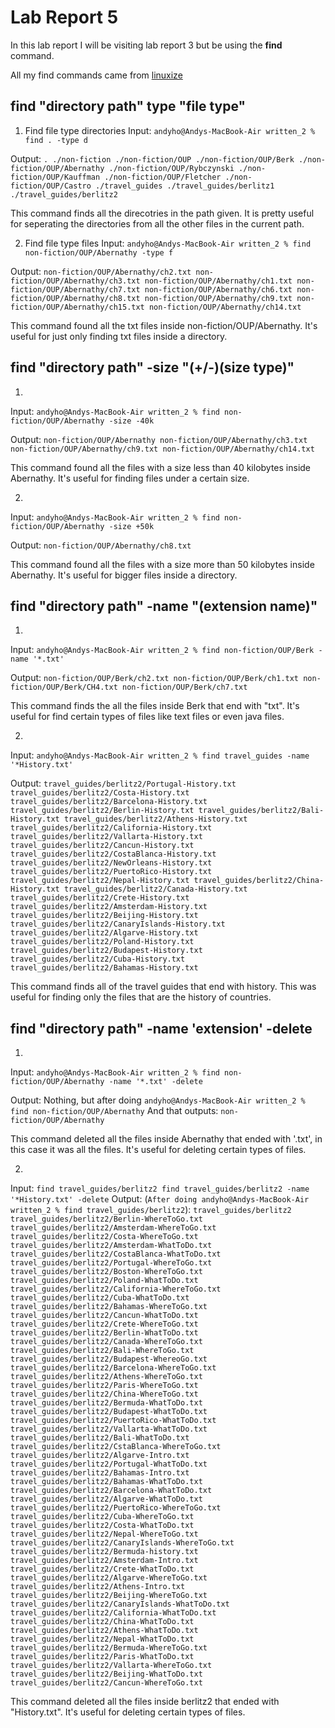 # Lab Report 5

In this lab report I will be visiting lab report 3 but be using the **find** command.

All my find commands came from [linuxize](https://linuxize.com/post/how-to-find-files-in-linux-using-the-command-line/)

## find "directory path" type "file type"

1. Find file type directories
Input: `andyho@Andys-MacBook-Air written_2 % find . -type d`

Output: `.
./non-fiction
./non-fiction/OUP
./non-fiction/OUP/Berk
./non-fiction/OUP/Abernathy
./non-fiction/OUP/Rybczynski
./non-fiction/OUP/Kauffman
./non-fiction/OUP/Fletcher
./non-fiction/OUP/Castro
./travel_guides
./travel_guides/berlitz1
./travel_guides/berlitz2`

This command finds all the direcotries in the path given. It is pretty useful for seperating the directories from all the other files in the current path. 

2. Find file type files
Input: `andyho@Andys-MacBook-Air written_2 % find non-fiction/OUP/Abernathy -type f`

Output: `non-fiction/OUP/Abernathy/ch2.txt
non-fiction/OUP/Abernathy/ch3.txt
non-fiction/OUP/Abernathy/ch1.txt
non-fiction/OUP/Abernathy/ch7.txt
non-fiction/OUP/Abernathy/ch6.txt
non-fiction/OUP/Abernathy/ch8.txt
non-fiction/OUP/Abernathy/ch9.txt
non-fiction/OUP/Abernathy/ch15.txt
non-fiction/OUP/Abernathy/ch14.txt`

This command found all the txt files inside non-fiction/OUP/Abernathy. It's useful for just only finding txt files inside a directory.

## find "directory path" -size "(+/-)(size type)"

1.
Input: `andyho@Andys-MacBook-Air written_2 % find non-fiction/OUP/Abernathy -size -40k`

Output: `non-fiction/OUP/Abernathy
non-fiction/OUP/Abernathy/ch3.txt
non-fiction/OUP/Abernathy/ch9.txt
non-fiction/OUP/Abernathy/ch14.txt`

This command found all the files with a size less than 40 kilobytes inside Abernathy. It's useful for finding files under a certain size.

2.
Input: `andyho@Andys-MacBook-Air written_2 % find non-fiction/OUP/Abernathy -size +50k`

Output: `non-fiction/OUP/Abernathy/ch8.txt`

This command found all the files with a size more than 50 kilobytes inside Abernathy. It's useful for bigger files inside a directory.

## find "directory path" -name "(extension name)"

1.
Input: `andyho@Andys-MacBook-Air written_2 % find non-fiction/OUP/Berk -name '*.txt'`

Output: `non-fiction/OUP/Berk/ch2.txt
non-fiction/OUP/Berk/ch1.txt
non-fiction/OUP/Berk/CH4.txt
non-fiction/OUP/Berk/ch7.txt`

This command finds the all the files inside Berk that end with "txt". It's useful for find certain types of files like text files or even java files.

2. 
Input: `andyho@Andys-MacBook-Air written_2 % find travel_guides -name '*History.txt'`

Output: `travel_guides/berlitz2/Portugal-History.txt
travel_guides/berlitz2/Costa-History.txt
travel_guides/berlitz2/Barcelona-History.txt
travel_guides/berlitz2/Berlin-History.txt
travel_guides/berlitz2/Bali-History.txt
travel_guides/berlitz2/Athens-History.txt
travel_guides/berlitz2/California-History.txt
travel_guides/berlitz2/Vallarta-History.txt
travel_guides/berlitz2/Cancun-History.txt
travel_guides/berlitz2/CostaBlanca-History.txt
travel_guides/berlitz2/NewOrleans-History.txt
travel_guides/berlitz2/PuertoRico-History.txt
travel_guides/berlitz2/Nepal-History.txt
travel_guides/berlitz2/China-History.txt
travel_guides/berlitz2/Canada-History.txt
travel_guides/berlitz2/Crete-History.txt
travel_guides/berlitz2/Amsterdam-History.txt
travel_guides/berlitz2/Beijing-History.txt
travel_guides/berlitz2/CanaryIslands-History.txt
travel_guides/berlitz2/Algarve-History.txt
travel_guides/berlitz2/Poland-History.txt
travel_guides/berlitz2/Budapest-History.txt
travel_guides/berlitz2/Cuba-History.txt
travel_guides/berlitz2/Bahamas-History.txt`

This command finds all of the travel guides that end with history. This was useful for finding only the files that are the history of countries. 

## find "directory path" -name 'extension' -delete

1.
Input: `andyho@Andys-MacBook-Air written_2 % find non-fiction/OUP/Abernathy -name '*.txt' -delete`

Output: Nothing, but after doing `andyho@Andys-MacBook-Air written_2 % find non-fiction/OUP/Abernathy`
And that outputs: `non-fiction/OUP/Abernathy`

This command deleted all the files inside Abernathy that ended with '.txt', in this case it was all the files. It's useful for deleting certain types of files.

2. 
Input: `find travel_guides/berlitz2 find travel_guides/berlitz2 -name '*History.txt' -delete`
Output: (`After doing andyho@Andys-MacBook-Air written_2 % find travel_guides/berlitz2`):
`travel_guides/berlitz2
travel_guides/berlitz2/Berlin-WhereToGo.txt
travel_guides/berlitz2/Amsterdam-WhereToGo.txt
travel_guides/berlitz2/Costa-WhereToGo.txt
travel_guides/berlitz2/Amsterdam-WhatToDo.txt
travel_guides/berlitz2/CostaBlanca-WhatToDo.txt
travel_guides/berlitz2/Portugal-WhereToGo.txt
travel_guides/berlitz2/Boston-WhereToGo.txt
travel_guides/berlitz2/Poland-WhatToDo.txt
travel_guides/berlitz2/California-WhereToGo.txt
travel_guides/berlitz2/Cuba-WhatToDo.txt
travel_guides/berlitz2/Bahamas-WhereToGo.txt
travel_guides/berlitz2/Cancun-WhatToDo.txt
travel_guides/berlitz2/Crete-WhereToGo.txt
travel_guides/berlitz2/Berlin-WhatToDo.txt
travel_guides/berlitz2/Canada-WhereToGo.txt
travel_guides/berlitz2/Bali-WhereToGo.txt
travel_guides/berlitz2/Budapest-WhereoGo.txt
travel_guides/berlitz2/Barcelona-WhereToGo.txt
travel_guides/berlitz2/Athens-WhereToGo.txt
travel_guides/berlitz2/Paris-WhereToGo.txt
travel_guides/berlitz2/China-WhereToGo.txt
travel_guides/berlitz2/Bermuda-WhatToDo.txt
travel_guides/berlitz2/Budapest-WhatToDo.txt
travel_guides/berlitz2/PuertoRico-WhatToDo.txt
travel_guides/berlitz2/Vallarta-WhatToDo.txt
travel_guides/berlitz2/Bali-WhatToDo.txt
travel_guides/berlitz2/CstaBlanca-WhereToGo.txt
travel_guides/berlitz2/Algarve-Intro.txt
travel_guides/berlitz2/Portugal-WhatToDo.txt
travel_guides/berlitz2/Bahamas-Intro.txt
travel_guides/berlitz2/Bahamas-WhatToDo.txt
travel_guides/berlitz2/Barcelona-WhatToDo.txt
travel_guides/berlitz2/Algarve-WhatToDo.txt
travel_guides/berlitz2/PuertoRico-WhereToGo.txt
travel_guides/berlitz2/Cuba-WhereToGo.txt
travel_guides/berlitz2/Costa-WhatToDo.txt
travel_guides/berlitz2/Nepal-WhereToGo.txt
travel_guides/berlitz2/CanaryIslands-WhereToGo.txt
travel_guides/berlitz2/Bermuda-history.txt
travel_guides/berlitz2/Amsterdam-Intro.txt
travel_guides/berlitz2/Crete-WhatToDo.txt
travel_guides/berlitz2/Algarve-WhereToGo.txt
travel_guides/berlitz2/Athens-Intro.txt
travel_guides/berlitz2/Beijing-WhereToGo.txt
travel_guides/berlitz2/CanaryIslands-WhatToDo.txt
travel_guides/berlitz2/California-WhatToDo.txt
travel_guides/berlitz2/China-WhatToDo.txt
travel_guides/berlitz2/Athens-WhatToDo.txt
travel_guides/berlitz2/Nepal-WhatToDo.txt
travel_guides/berlitz2/Bermuda-WhereToGo.txt
travel_guides/berlitz2/Paris-WhatToDo.txt
travel_guides/berlitz2/Vallarta-WhereToGo.txt
travel_guides/berlitz2/Beijing-WhatToDo.txt
travel_guides/berlitz2/Cancun-WhereToGo.txt`

This command deleted all the files inside berlitz2 that ended with "History.txt". It's useful for deleting certain types of files. 
